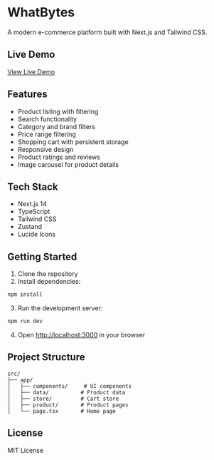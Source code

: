 # WhatBytes

A modern e-commerce platform built with Next.js and Tailwind CSS.

## Live Demo

[View Live Demo]([https://whatbytes-pro.vercel.app])

## Features

- Product listing with filtering
- Search functionality
- Category and brand filters
- Price range filtering
- Shopping cart with persistent storage
- Responsive design
- Product ratings and reviews
- Image carousel for product details

## Tech Stack

- Next.js 14
- TypeScript
- Tailwind CSS
- Zustand
- Lucide Icons

## Getting Started

1. Clone the repository
2. Install dependencies:

```bash
npm install
```

3. Run the development server:

```bash
npm run dev
```

4. Open [http://localhost:3000](http://localhost:3000) in your browser

## Project Structure

```
src/
├── app/
│   ├── components/     # UI components
│   ├── data/          # Product data
│   ├── store/         # Cart store
│   ├── product/       # Product pages
│   └── page.tsx       # Home page
```

## License

MIT License

